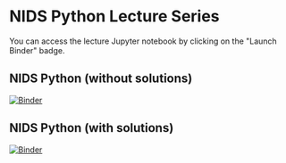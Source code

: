 # NIDS Python Lecture Series

You can access the lecture Jupyter notebook by clicking on the "Launch Binder" badge.

## NIDS Python (without solutions)

[![Binder](https://mybinder.org/badge_logo.svg)](https://mybinder.org/v2/gh/IORDS2021/python-lectures/HEAD?filepath=python_series.ipynb)

## NIDS Python (with solutions)

[![Binder](https://mybinder.org/badge_logo.svg)](https://mybinder.org/v2/gh/IORDS2021/python-lectures/HEAD?filepath=python_series_solutions.ipynb)
